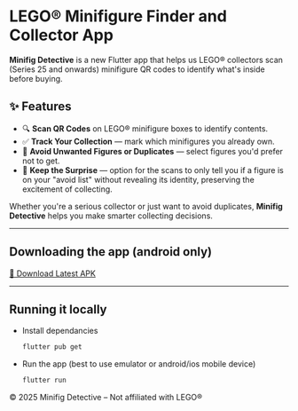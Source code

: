 # LEGO® Minifigure Finder and Collector App

**Minifig Detective** is a new Flutter app that helps us LEGO® collectors scan (Series 25 and onwards) minifigure QR codes to identify what's inside before buying.

## ✨ Features

- 🔍 **Scan QR Codes** on LEGO® minifigure boxes to identify contents.
- ✅ **Track Your Collection** — mark which minifigures you already own.
- 🚫 **Avoid Unwanted Figures or Duplicates** — select figures you'd prefer not to get.
- 🎲 **Keep the Surprise** — option for the scans to only tell you if a figure is on your "avoid list" without revealing its identity, preserving the excitement of collecting.

Whether you're a serious collector or just want to avoid duplicates, **Minifig Detective**  helps you make smarter collecting decisions.

---

## Downloading the app (android only)

[📱 Download Latest APK](https://github.com/megan59781/MinifigCollector/releases/android/v1.0.0/app-release.apk)

---

## Running it locally

- Install dependancies
   ```bash
   flutter pub get
- Run the app (best to use emulator or android/ios mobile device)
   ```bash
   flutter run


© 2025 Minifig Detective – Not affiliated with LEGO®
